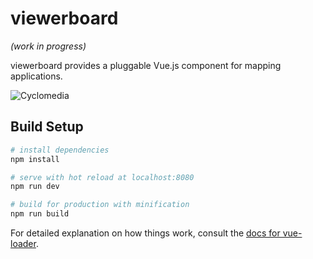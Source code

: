 # viewerboard

_(work in progress)_

viewerboard provides a pluggable Vue.js component for mapping applications.

![Cyclomedia](https://mapboard-images.s3.amazonaws.com/viewerboard/cyclo.JPG)

## Build Setup

``` bash
# install dependencies
npm install

# serve with hot reload at localhost:8080
npm run dev

# build for production with minification
npm run build
```

For detailed explanation on how things work, consult the [docs for vue-loader](http://vuejs.github.io/vue-loader).
